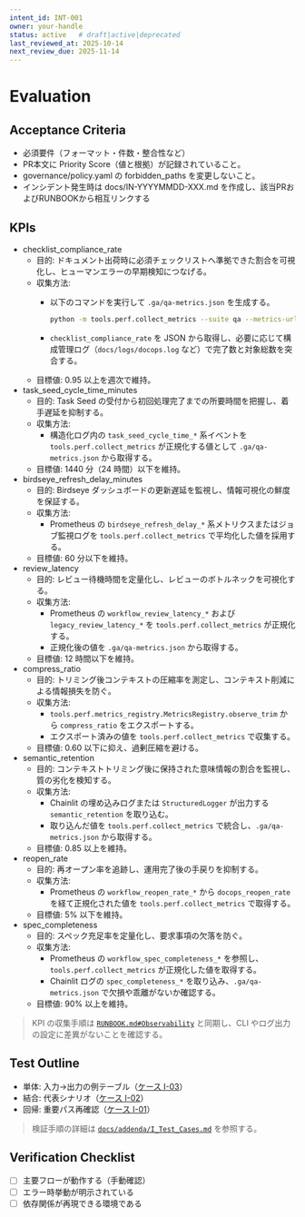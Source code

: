 ```yaml
---
intent_id: INT-001
owner: your-handle
status: active   # draft|active|deprecated
last_reviewed_at: 2025-10-14
next_review_due: 2025-11-14
---
```


# Evaluation

## Acceptance Criteria

- 必須要件（フォーマット・件数・整合性など）
- PR本文に Priority Score（値と根拠）が記録されていること。
- governance/policy.yaml の forbidden_paths を変更しないこと。
- インシデント発生時は docs/IN-YYYYMMDD-XXX.md を作成し、該当PRおよびRUNBOOKから相互リンクする

## KPIs

- checklist_compliance_rate
  - 目的: ドキュメント出荷時に必須チェックリストへ準拠できた割合を可視化し、ヒューマンエラーの早期検知につなげる。
  - 収集方法:
    - 以下のコマンドを実行して `.ga/qa-metrics.json` を生成する。

      ```bash
      python -m tools.perf.collect_metrics --suite qa --metrics-url <Prometheus URL> --log-path <Chainlit ログ>
      ```

    - `checklist_compliance_rate` を JSON から取得し、必要に応じて構成管理ログ（`docs/logs/docops.log` など）で完了数と対象総数を突合する。
  - 目標値: 0.95 以上を週次で維持。
- task_seed_cycle_time_minutes
  - 目的: Task Seed の受付から初回処理完了までの所要時間を把握し、着手遅延を抑制する。
  - 収集方法:
    - 構造化ログ内の `task_seed_cycle_time_*` 系イベントを `tools.perf.collect_metrics` が正規化する値として `.ga/qa-metrics.json` から取得する。
  - 目標値: 1440 分（24 時間）以下を維持。
- birdseye_refresh_delay_minutes
  - 目的: Birdseye ダッシュボードの更新遅延を監視し、情報可視化の鮮度を保証する。
  - 収集方法:
    - Prometheus の `birdseye_refresh_delay_*` 系メトリクスまたはジョブ監視ログを `tools.perf.collect_metrics` で平均化した値を採用する。
  - 目標値: 60 分以下を維持。
- review_latency
  - 目的: レビュー待機時間を定量化し、レビューのボトルネックを可視化する。
  - 収集方法:
    - Prometheus の `workflow_review_latency_*` および `legacy_review_latency_*` を `tools.perf.collect_metrics` が正規化する。
    - 正規化後の値を `.ga/qa-metrics.json` から取得する。
  - 目標値: 12 時間以下を維持。
- compress_ratio
  - 目的: トリミング後コンテキストの圧縮率を測定し、コンテキスト削減による情報損失を防ぐ。
  - 収集方法:
    - `tools.perf.metrics_registry.MetricsRegistry.observe_trim` から `compress_ratio` をエクスポートする。
    - エクスポート済みの値を `tools.perf.collect_metrics` で収集する。
  - 目標値: 0.60 以下に抑え、過剰圧縮を避ける。
- semantic_retention
  - 目的: コンテキストトリミング後に保持された意味情報の割合を監視し、質の劣化を検知する。
  - 収集方法:
    - Chainlit の埋め込みログまたは `StructuredLogger` が出力する `semantic_retention` を取り込む。
    - 取り込んだ値を `tools.perf.collect_metrics` で統合し、`.ga/qa-metrics.json` から取得する。
  - 目標値: 0.85 以上を維持。
- reopen_rate
  - 目的: 再オープン率を追跡し、運用完了後の手戻りを抑制する。
  - 収集方法:
    - Prometheus の `workflow_reopen_rate_*` から `docops_reopen_rate` を経て正規化された値を `tools.perf.collect_metrics` で取得する。
  - 目標値: 5% 以下を維持。
- spec_completeness
  - 目的: スペック充足率を定量化し、要求事項の欠落を防ぐ。
  - 収集方法:
    - Prometheus の `workflow_spec_completeness_*` を参照し、`tools.perf.collect_metrics` が正規化した値を取得する。
    - Chainlit ログの `spec_completeness_*` を取り込み、`.ga/qa-metrics.json` で欠損や乖離がないか確認する。
  - 目標値: 90% 以上を維持。

> KPI の収集手順は [`RUNBOOK.md#Observability`](RUNBOOK.md#observability) と同期し、CLI やログ出力の設定に差異がないことを確認する。

## Test Outline

- 単体: 入力→出力の例テーブル（[ケース I-03](docs/addenda/I_Test_Cases.md#i-03-task-seed-tdd-例)）
- 結合: 代表シナリオ（[ケース I-02](docs/addenda/I_Test_Cases.md#i-02-birdseye-再生成確認)）
- 回帰: 重要パス再確認（[ケース I-01](docs/addenda/I_Test_Cases.md#i-01-チェックリスト突合)）

> 検証手順の詳細は [`docs/addenda/I_Test_Cases.md`](docs/addenda/I_Test_Cases.md) を参照する。

## Verification Checklist

- [ ] 主要フローが動作する（手動確認）
- [ ] エラー時挙動が明示されている
- [ ] 依存関係が再現できる環境である
